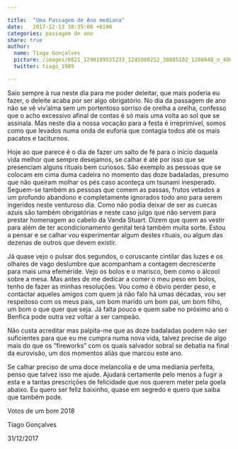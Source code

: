 ```yaml
---

title:  "Uma Passagem de Ano mediana"
date:   2017-12-13 18:35:00 +0100
categories: passagem de ano
share: true
author:
  name: Tiago Gonçalves
  picture: /images/8821_1290189535233_1245080252_30885102_1208648_n_400x400.jpg
  twitter: tiago_1989

---
```


Saio sempre à rua neste dia para me poder deleitar, que mais poderia eu fazer, o deleite acaba por ser algo obrigatório. No dia da passagem de ano não se vê viv’alma sem um portentoso sorriso de orelha a orelha, confesso que o acho excessivo afinal de contas é só mais uma volta ao sol que se assinala. Mas neste dia a nossa vocação para a festa é irreprimível, somos como que levados numa onda de euforia que contagia todos até os mais pacatos e taciturnos.

Hoje ao que parece é o dia de fazer um salto de fé para o início daquela vida melhor que sempre desejamos, se calhar é até por isso que se presenciam alguns rituais bem curiosos. São exemplo as pessoas que se colocam em cima duma cadeira no momento das doze badaladas, presumo que não queiram molhar os pés caso aconteça um tsunami inesperado. Seguem-se também as pessoas que comem as passas, frutos vetados a um profundo abandono e completamente ignorados todo ano para serem ingeridos neste venturoso dia. Como não podia deixar de ser as cuecas azuis são também obrigatórias e neste caso julgo que não servem para prestar homenagem ao cabelo da Vanda Stuart. Dizem que quem as vestir para além de ter acondicionamento genital terá também muita sorte. Estou a pensar e se calhar vou experimentar algum destes rituais, ou algum das dezenas de outros que devem existir.

Já quase vejo o pulsar dos segundos, o coruscante cintilar das luzes e os olhares de vago deslumbre que acompanham a contagem decrescente para mais uma efeméride. Vejo os bolos e o marisco, bem como o álcool sobre a mesa. Mas antes de me dedicar a comer o meu peso em bolos, tenho de fazer as minhas resoluções. Vou como é óbvio perder peso, e contactar aqueles amigos com quem já não falo há umas décadas, vou ser respeitoso com os meus pais, um bom marido um bom pai, um bom filho, um bom o que quer que seja. Já falta pouco e quem sabe no próximo ano o Benfica pode outra vez voltar a ser campeão.

Não custa acreditar mas palpita-me que as doze badaladas podem não ser suficientes para que eu me cumpra numa nova vida, talvez precise de algo mais do que os “fireworks” com os quais salvador sobral se debatia na final da eurovisão, um dos momentos aliás que marcou este ano.

Se calhar preciso de uma doce melancolia e de uma mediania perfeita, penso que talvez isso me ajude. Ajudará certamente pelo menos a fugir a esta e a tantas prescrições de felicidade que nos querem meter pela goela abaixo.  Eu quero ser feliz baixinho, quase em segredo e quero que saiba que também pode.

Votos de um bom 2018

Tiago Gonçalves

31/12/2017
